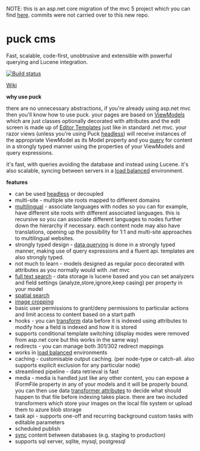 NOTE: this is an asp.net core migration of the mvc 5 project which you can find [here](https://github.com/yohsii/puck). commits were not carried over to this new repo.

# puck cms
Fast, scalable, code-first, unobtrusive and extensible with powerful querying and Lucene integration.

[![Build status](https://ci.appveyor.com/api/projects/status/7d984nlou8fxw0hq?svg=true)](https://ci.appveyor.com/project/yohsii/puck-core)

[Wiki](https://github.com/yohsii/puck-core/wiki)

**why use puck**

there are no unnecessary abstractions, if you're already using asp.net mvc then you'll know how to use puck. your pages are based on [ViewModels](https://github.com/yohsii/puck-core/wiki/Creating-ViewModels) which are just classes optionally decorated with attributes and the edit screen is made up of [Editor Templates](https://github.com/yohsii/puck-core/wiki/Editor-templates) just like in standard .net mvc. your razor views (unless you're using Puck [headless](https://github.com/yohsii/puck-core/wiki/Working-with-a-Headless-approach)) will receive instances of the appropriate ViewModel as its Model property and you [query](https://github.com/yohsii/puck-core/wiki/Querying-for-content) for content in a strongly typed manner using the properties of your ViewModels and query expressions.

it's fast, with queries avoiding the database and instead using Lucene. it's also scalable, syncing between servers in a [load balanced](https://github.com/yohsii/puck-core/wiki/Load-Balancing) environment.

**features**

- can be used [headless](https://github.com/yohsii/puck-core/wiki/Working-with-a-Headless-approach) or decoupled
- multi-site - multiple site roots mapped to different domains
- [multilingual](https://github.com/yohsii/puck-core/wiki/Multilingual-support) - associate languages with nodes so you can for example, have different site roots with different associated languages. this is recursive so you can associate different languages to nodes further down the hierarchy if necessary. each content node may also have translations, opening up the possibility for 1:1 and multi-site approaches to multilingual websites.
- strongly typed design - [data querying](https://github.com/yohsii/puck-core/wiki/Querying-for-content) is done in a strongly typed manner, making use of query expressions and a fluent api. templates are also strongly typed.
- not much to learn - models designed as regular poco decorated with attributes as you normally would with .net mvc
- [full text search](https://github.com/yohsii/puck-core/wiki/Querying-for-content) - data storage is lucene based and you can set analyzers and field settings (analyze,store,ignore,keep casing) per property in your model
- [spatial search](https://github.com/yohsii/puck-core/wiki/Querying-for-content)
- [image cropping](https://www.youtube.com/watch?v=jlPDws8L_FE&t=1s)
- basic user permissions to grant/deny permissions to particular actions and limit access to content based on a start path
- hooks - you can [transform](https://github.com/yohsii/puck-core/wiki/Handling-Images-and-Files-with-property-Transformers) data before it is indexed using attributes to modify how a field is indexed and how it is stored
- supports conditional template switching (display modes were removed from asp.net core but this works in the same way)
- redirects - you can manage both 301/302 redirect mappings
- works in [load balanced](https://github.com/yohsii/puck-core/wiki/Load-Balancing) environments
- caching - customisable output caching. (per node-type or catch-all. also supports explicit exclusion for any particular node)
- streamlined pipeline - data retrieval is fast
- media - media is handled just like any other content, you can expose a IFormFile property in any of your models and it will be properly bound. you can then use data [transformer attributes](https://github.com/yohsii/puck-core/wiki/Handling-Images-and-Files-with-property-Transformers) to decide what should happen to that file before indexing takes place. there are two included transformers which store your images on the local file system or upload them to azure blob storage
- task api - supports one-off and recurring background custom tasks with editable parameters
- scheduled publish
- [sync](https://github.com/yohsii/puck-core/wiki/Syncing-content-between-different-databases) content between databases (e.g. staging to production)
- supports sql server, sqlite, mysql, postgresql
